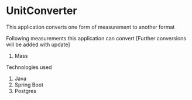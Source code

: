 # UnitConverter

This application converts one form of measurement to another format

Following measurements this application can convert [Further conversions will be added with update] 
1. Mass

Technologies used
1. Java
2. Spring Boot
3. Postgres

